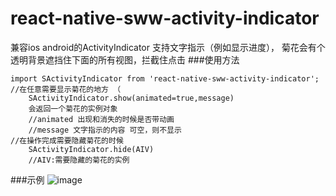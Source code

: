 # react-native-sww-activity-indicator
兼容ios android的ActivityIndicator 支持文字指示（例如显示进度）， 菊花会有个透明背景遮挡住下面的所有视图，拦截住点击
###使用方法

	import SActivityIndicator from 'react-native-sww-activity-indicator';
	//在任意需要显示菊花的地方 （
		SActivityIndicator.show(animated=true,message)
		会返回一个菊花的实例对象
		//animated 出现和消失的时候是否带动画
		//message 文字指示的内容 可空，则不显示
	//在操作完成需要隐藏菊花的时候				
		SActivityIndicator.hide(AIV) 
		//AIV:需要隐藏的菊花的实例
		
		
###示例
 ![image](https://github.com/shiwenwen/react-native-sww-activity-indicator/blob/master/SActivityIndicator.gif)

		





